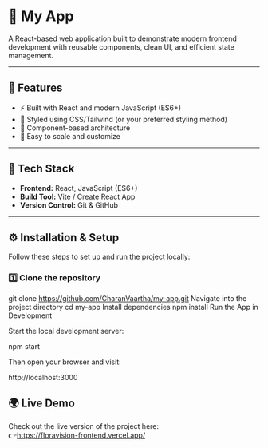 # 🌸 My App

A React-based web application built to demonstrate modern frontend development with reusable components, clean UI, and efficient state management.

---

## 🚀 Features
- ⚡ Built with React and modern JavaScript (ES6+)
- 🎨 Styled using CSS/Tailwind (or your preferred styling method)
- 🔄 Component-based architecture
- 🧩 Easy to scale and customize

---

## 🧰 Tech Stack
- **Frontend:** React, JavaScript (ES6+)
- **Build Tool:** Vite / Create React App
- **Version Control:** Git & GitHub

---

## ⚙️ Installation & Setup

Follow these steps to set up and run the project locally:

### 1️⃣ Clone the repository

git clone https://github.com/CharanVaartha/my-app.git
Navigate into the project directory
cd my-app
Install dependencies
npm install
Run the App in Development

Start the local development server:

npm start


Then open your browser and visit:

http://localhost:3000
## 🌍 Live Demo
Check out the live version of the project here:  
👉https://floravision-frontend.vercel.app/


